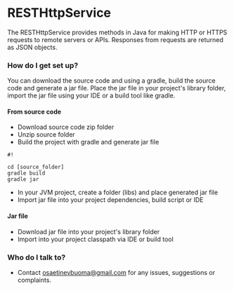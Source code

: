 # RESTHttpService #

The RESTHttpService provides methods in Java for making HTTP or HTTPS requests to remote servers or APIs. Responses from requests are returned as JSON objects.

### How do I get set up? ###

You can download the source code and using a gradle, build the source code and generate a jar file. Place the jar file in your project's library folder, import the jar file using your IDE or a build tool like gradle.

#### From source code ####
* Download source code zip folder
* Unzip source folder
* Build the project with gradle and generate jar file
```
#!

cd [source_folder]
gradle build
gradle jar
```
* In your JVM project, create a folder (libs) and place generated jar file
* Import jar file into your project dependencies, build script or IDE

#### Jar file ####
* Download jar file into your project's library folder
* Import into your project classpath via IDE or build tool

### Who do I talk to? ###

* Contact osaetinevbuoma@gmail.com for any issues, suggestions or complaints.